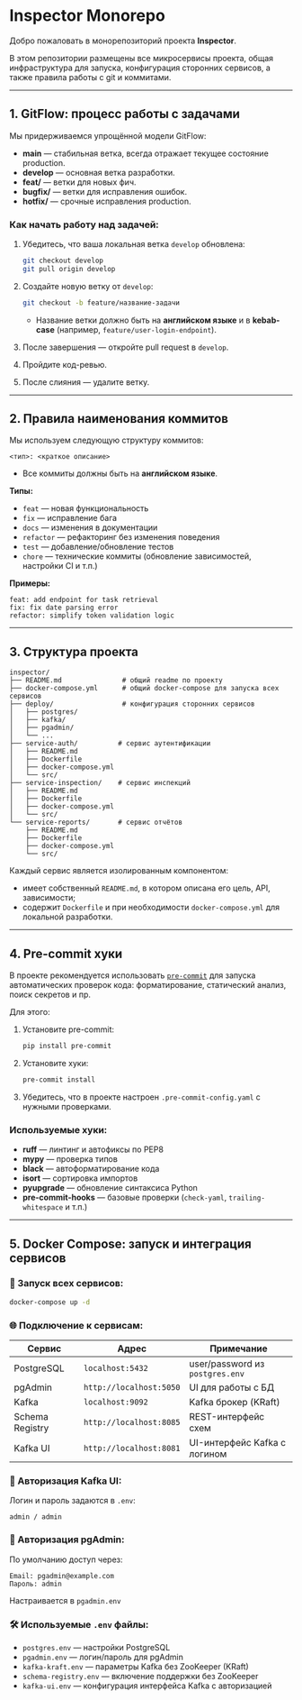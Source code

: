# Inspector Monorepo

Добро пожаловать в монорепозиторий проекта **Inspector**.

В этом репозитории размещены все микросервисы проекта, общая инфраструктура для запуска, конфигурация сторонних сервисов, а также правила работы с git и коммитами.

---

## 1. GitFlow: процесс работы с задачами

Мы придерживаемся упрощённой модели GitFlow:

* **main** — стабильная ветка, всегда отражает текущее состояние production.
* **develop** — основная ветка разработки.
* **feat/** — ветки для новых фич.
* **bugfix/** — ветки для исправления ошибок.
* **hotfix/** — срочные исправления production.

### Как начать работу над задачей:

1. Убедитесь, что ваша локальная ветка `develop` обновлена:

   ```bash
   git checkout develop
   git pull origin develop
   ```
2. Создайте новую ветку от `develop`:

   ```bash
   git checkout -b feature/название-задачи
   ```

   * Название ветки должно быть на **английском языке** и в **kebab-case** (например, `feature/user-login-endpoint`).
3. После завершения — откройте pull request в `develop`.
4. Пройдите код-ревью.
5. После слияния — удалите ветку.

---

## 2. Правила наименования коммитов

Мы используем следующую структуру коммитов:

```
<тип>: <краткое описание>
```

* Все коммиты должны быть на **английском языке**.

**Типы:**

* `feat` — новая функциональность
* `fix` — исправление бага
* `docs` — изменения в документации
* `refactor` — рефакторинг без изменения поведения
* `test` — добавление/обновление тестов
* `chore` — технические коммиты (обновление зависимостей, настройки CI и т.п.)

**Примеры:**

```
feat: add endpoint for task retrieval
fix: fix date parsing error
refactor: simplify token validation logic
```

---

## 3. Структура проекта

```
inspector/
├── README.md               # общий readme по проекту
├── docker-compose.yml      # общий docker-compose для запуска всех сервисов
├── deploy/                 # конфигурация сторонних сервисов
│   ├── postgres/
│   ├── kafka/
│   ├── pgadmin/
│   └── ...
├── service-auth/          # сервис аутентификации
│   ├── README.md
│   ├── Dockerfile
│   ├── docker-compose.yml
│   └── src/
├── service-inspection/    # сервис инспекций
│   ├── README.md
│   ├── Dockerfile
│   ├── docker-compose.yml
│   └── src/
└── service-reports/       # сервис отчётов
    ├── README.md
    ├── Dockerfile
    ├── docker-compose.yml
    └── src/
```

Каждый сервис является изолированным компонентом:

* имеет собственный `README.md`, в котором описана его цель, API, зависимости;
* содержит `Dockerfile` и при необходимости `docker-compose.yml` для локальной разработки.

---

## 4. Pre-commit хуки

В проекте рекомендуется использовать [`pre-commit`](https://pre-commit.com/) для запуска автоматических проверок кода: форматирование, статический анализ, поиск секретов и пр.

Для этого:

1. Установите pre-commit:

   ```bash
   pip install pre-commit
   ```
2. Установите хуки:

   ```bash
   pre-commit install
   ```
3. Убедитесь, что в проекте настроен `.pre-commit-config.yaml` с нужными проверками.

### Используемые хуки:

* **ruff** — линтинг и автофиксы по PEP8
* **mypy** — проверка типов
* **black** — автоформатирование кода
* **isort** — сортировка импортов
* **pyupgrade** — обновление синтаксиса Python
* **pre-commit-hooks** — базовые проверки (`check-yaml`, `trailing-whitespace` и т.п.)

---

## 5. Docker Compose: запуск и интеграция сервисов

### 🚀 Запуск всех сервисов:

```bash
docker-compose up -d
```

### 🌐 Подключение к сервисам:

| Сервис          | Адрес                   | Примечание                      |
| --------------- | ----------------------- | ------------------------------- |
| PostgreSQL      | `localhost:5432`        | user/password из `postgres.env` |
| pgAdmin         | `http://localhost:5050` | UI для работы с БД              |
| Kafka           | `localhost:9092`        | Kafka брокер (KRaft)            |
| Schema Registry | `http://localhost:8085` | REST-интерфейс схем             |
| Kafka UI        | `http://localhost:8081` | UI-интерфейс Kafka с логином    |

### 🔐 Авторизация Kafka UI:

Логин и пароль задаются в `.env`:

```
admin / admin
```

### 🔐 Авторизация pgAdmin:

По умолчанию доступ через:

```
Email: pgadmin@example.com
Пароль: admin
```

Настраивается в `pgadmin.env`

### 🛠 Используемые `.env` файлы:

* `postgres.env` — настройки PostgreSQL
* `pgadmin.env` — логин/пароль для pgAdmin
* `kafka-kraft.env` — параметры Kafka без ZooKeeper (KRaft)
* `schema-registry.env` — включение поддержки без ZooKeeper
* `kafka-ui.env` — конфигурация интерфейса Kafka с авторизацией
